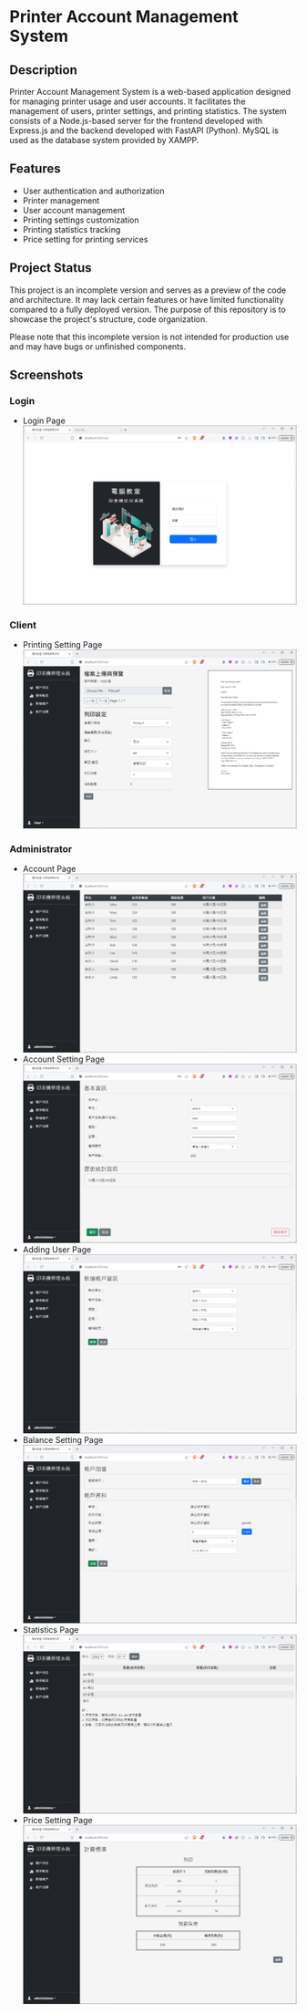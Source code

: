 # Printer Account Management System
## Description
Printer Account Management System is a web-based application designed for managing printer usage and user accounts. It facilitates the management of users, printer settings, and printing statistics. The system consists of a Node.js-based server for the frontend developed with Express.js and the backend developed with FastAPI (Python). MySQL is used as the database system provided by XAMPP.

## Features
- User authentication and authorization
- Printer management
- User account management
- Printing settings customization
- Printing statistics tracking
- Price setting for printing services

## Project Status
This project is an incomplete version and serves as a preview of the code and architecture. It may lack certain features or have limited functionality compared to a fully deployed version. The purpose of this repository is to showcase the project's structure, code organization.

Please note that this incomplete version is not intended for production use and may have bugs or unfinished components. 

## Screenshots

### Login
- Login Page
![Login Page](assets/login_page.png)

### Client
- Printing Setting Page
![Printing Setting Page](assets/printing_setting_page.png)

### Administrator
- Account Page
![Account Page](assets/accounts_page.png)
- Account Setting Page
![Account Setting Page](assets/account_setting_page.png)
- Adding User Page
![Adding User Page](assets/adding_user_page.png)
- Balance Setting Page
![Balance Setting Page](assets/balance_setting_page.png)
- Statistics Page
![Statistics Page](assets/statistics_page.png)
- Price Setting Page
![Price Setting Page](assets/price_setting_page.png)